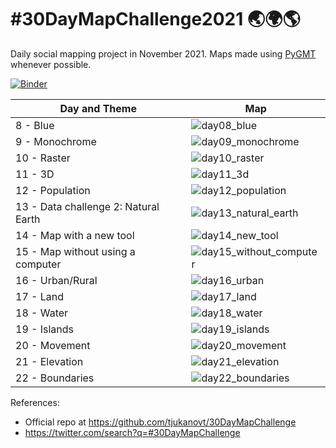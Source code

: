 # #30DayMapChallenge2021 🌏🌍🌎

Daily social mapping project in November 2021.
Maps made using [PyGMT](https://github.com/GenericMappingTools/pygmt) whenever possible.

[![Binder](https://binder.pangeo.io/badge_logo.svg)](https://binder.pangeo.io/v2/gh/weiji14/30DayMapChallenge2021/main)


|  Day and Theme                                            | Map |
|-----------------------------------------------------------|-----|
|  8 - Blue                                                 | ![day08_blue](https://user-images.githubusercontent.com/23487320/140736233-2468cadd-3670-43e3-8950-e8e0b451275d.png) |
|  9 - Monochrome                                           | ![day09_monochrome](https://user-images.githubusercontent.com/23487320/140914690-ac4be650-3b91-459e-933d-9e65a84d29df.png) |
|  10 - Raster                                              | ![day10_raster](https://user-images.githubusercontent.com/23487320/141103752-c6f06041-de1d-46ca-a9ff-db7441789996.png) |
|  11 - 3D                                                  | ![day11_3d](https://user-images.githubusercontent.com/23487320/141292815-761f0c21-0e20-48a7-b5e1-9c7fa7de4ea9.png) |
|  12 - Population                                          | ![day12_population](https://user-images.githubusercontent.com/23487320/141460796-664661d7-e416-469b-a852-9109a4f82fc7.png) |
|  13 - Data challenge 2: Natural Earth                     | ![day13_natural_earth](https://user-images.githubusercontent.com/23487320/141614833-02a05a84-bccd-45b0-8cb5-c01a8e8aedc2.png) |
|  14 - Map with a new tool                                 | ![day14_new_tool](https://github.com/weiji14/30DayMapChallenge2021/releases/download/v0.1.0/day14_new_tool_opttransp.gif) |
|  15 - Map without using a computer                        | ![day15_without_computer](https://user-images.githubusercontent.com/23487320/141764469-8a08d0e1-6a1e-43d1-bc04-3396b5ccc021.jpg) |
|  16 - Urban/Rural                                         | ![day16_urban](https://user-images.githubusercontent.com/23487320/141972536-75b1453b-8a78-4033-a9aa-d8b639b0a48a.png) |
|  17 - Land                                                | ![day17_land](https://user-images.githubusercontent.com/23487320/142186279-a09919ff-0481-40a3-be2e-d63d957f9c56.png) |
|  18 - Water                                               | ![day18_water](https://user-images.githubusercontent.com/23487320/142383394-6766f86f-d235-48f3-809d-ac84d8a5f227.png) |
|  19 - Islands                                             | ![day19_islands](https://user-images.githubusercontent.com/23487320/142705124-cf096a73-429c-49a2-b6e4-67b8597f6e6a.png) |
|  20 - Movement                                            | ![day20_movement](https://user-images.githubusercontent.com/23487320/142746323-49000091-2cec-46b5-8c9c-2baba7dd95d7.gif) |
|  21 - Elevation                                           | ![day21_elevation](https://user-images.githubusercontent.com/23487320/142757558-e5ba618b-1f57-4489-ba14-19bc30f2460a.png) |
|  22 - Boundaries                                          | ![day22_boundaries](https://user-images.githubusercontent.com/23487320/142959691-67c285b4-435f-469a-9397-9f746b7abc1b.png) |

References:
- Official repo at https://github.com/tjukanovt/30DayMapChallenge
- https://twitter.com/search?q=#30DayMapChallenge
